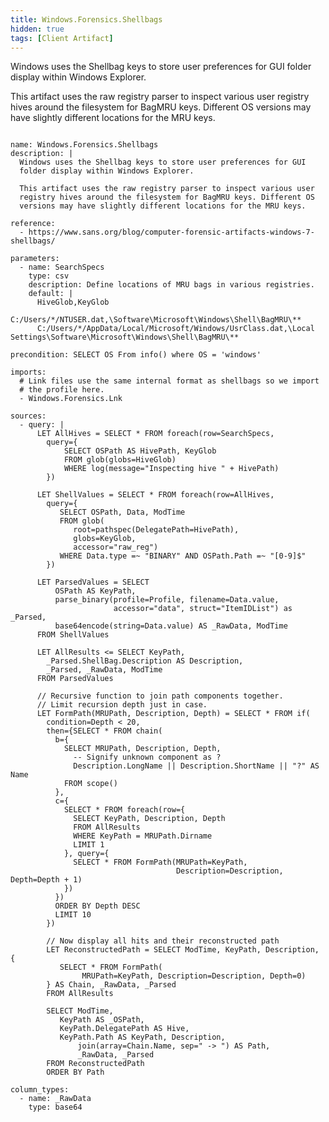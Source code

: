 ```yaml
---
title: Windows.Forensics.Shellbags
hidden: true
tags: [Client Artifact]
---
```


Windows uses the Shellbag keys to store user preferences for GUI
folder display within Windows Explorer.

This artifact uses the raw registry parser to inspect various user
registry hives around the filesystem for BagMRU keys. Different OS
versions may have slightly different locations for the MRU keys.


<pre><code class="language-yaml">
name: Windows.Forensics.Shellbags
description: |
  Windows uses the Shellbag keys to store user preferences for GUI
  folder display within Windows Explorer.

  This artifact uses the raw registry parser to inspect various user
  registry hives around the filesystem for BagMRU keys. Different OS
  versions may have slightly different locations for the MRU keys.

reference:
  - https://www.sans.org/blog/computer-forensic-artifacts-windows-7-shellbags/

parameters:
  - name: SearchSpecs
    type: csv
    description: Define locations of MRU bags in various registries.
    default: |
      HiveGlob,KeyGlob
      C:/Users/*/NTUSER.dat,\Software\Microsoft\Windows\Shell\BagMRU\**
      C:/Users/*/AppData/Local/Microsoft/Windows/UsrClass.dat,\Local Settings\Software\Microsoft\Windows\Shell\BagMRU\**

precondition: SELECT OS From info() where OS = 'windows'

imports:
  # Link files use the same internal format as shellbags so we import
  # the profile here.
  - Windows.Forensics.Lnk

sources:
  - query: |
      LET AllHives = SELECT * FROM foreach(row=SearchSpecs,
        query={
            SELECT OSPath AS HivePath, KeyGlob
            FROM glob(globs=HiveGlob)
            WHERE log(message="Inspecting hive " + HivePath)
        })

      LET ShellValues = SELECT * FROM foreach(row=AllHives,
        query={
           SELECT OSPath, Data, ModTime
           FROM glob(
              root=pathspec(DelegatePath=HivePath),
              globs=KeyGlob,
              accessor="raw_reg")
           WHERE Data.type =~ "BINARY" AND OSPath.Path =~ "[0-9]$"
        })

      LET ParsedValues = SELECT
          OSPath AS KeyPath,
          parse_binary(profile=Profile, filename=Data.value,
                       accessor="data", struct="ItemIDList") as _Parsed,
          base64encode(string=Data.value) AS _RawData, ModTime
      FROM ShellValues

      LET AllResults &lt;= SELECT KeyPath,
        _Parsed.ShellBag.Description AS Description,
        _Parsed, _RawData, ModTime
      FROM ParsedValues

      // Recursive function to join path components together.
      // Limit recursion depth just in case.
      LET FormPath(MRUPath, Description, Depth) = SELECT * FROM if(
        condition=Depth &lt; 20,
        then={SELECT * FROM chain(
          b={
            SELECT MRUPath, Description, Depth,
              -- Signify unknown component as ?
              Description.LongName || Description.ShortName || "?" AS Name
            FROM scope()
          },
          c={
            SELECT * FROM foreach(row={
              SELECT KeyPath, Description, Depth
              FROM AllResults
              WHERE KeyPath = MRUPath.Dirname
              LIMIT 1
            }, query={
              SELECT * FROM FormPath(MRUPath=KeyPath,
                                     Description=Description, Depth=Depth + 1)
            })
          })
          ORDER BY Depth DESC
          LIMIT 10
        })

        // Now display all hits and their reconstructed path
        LET ReconstructedPath = SELECT ModTime, KeyPath, Description, {
           SELECT * FROM FormPath(
                MRUPath=KeyPath, Description=Description, Depth=0)
        } AS Chain, _RawData, _Parsed
        FROM AllResults

        SELECT ModTime,
           KeyPath AS _OSPath,
           KeyPath.DelegatePath AS Hive,
           KeyPath.Path AS KeyPath, Description,
               join(array=Chain.Name, sep=" -&gt; ") AS Path,
               _RawData, _Parsed
        FROM ReconstructedPath
        ORDER BY Path

column_types:
  - name: _RawData
    type: base64

</code></pre>

